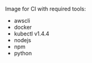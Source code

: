 Image for CI with required tools:

 * awscli
 * docker
 * kubectl v1.4.4
 * nodejs
 * npm
 * python
